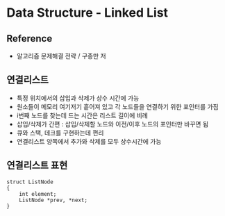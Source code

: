 # Data Structure - Linked List
## Reference
* 알고리즘 문제해결 전략 / 구종만 저

## 연결리스트
- 특정 위치에서의 삽입과 삭제가 상수 시간에 가능
- 원소들이 메모리 여기저기 흩어져 있고 각 노드들을 연결하기 위한 포인터를 가짐
- i번째 노드를 찾는데 드는 시간은 리스트 길이에 비례
- 삽입/삭제가 간편 : 삽입/삭제할 노드와 이전/이후 노드의 포인터만 바꾸면 됨
- 큐와 스택, 데크를 구현하는데 편리
- 연결리스트 양쪽에서 추가와 삭제를 모두 상수시간에 가능

## 연결리스트 표현
```shell
struct ListNode 
{
    int element;
    ListNode *prev, *next;
}
```
